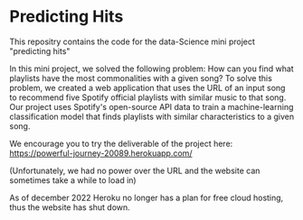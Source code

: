 # Predicting Hits
This repositry contains the code for the data-Science mini project "predicting hits"

In this mini project, we solved the following problem: 
How can you find what playlists have the most commonalities with a given song? 
To solve this problem, we created a web application that uses the URL of an input song to recommend five Spotify official playlists with similar music to that song. Our project uses Spotify's open-source API data to train a machine-learning classification model that finds playlists with similar characteristics to a given song. 

We encourage you to try the deliverable of the project here:
    https://powerful-journey-20089.herokuapp.com/ 

(Unfortunately, we had no power over the URL and the website can sometimes take a while to load in)

As of december 2022 Heroku no longer has a plan for free cloud hosting, thus the website has shut down. 

